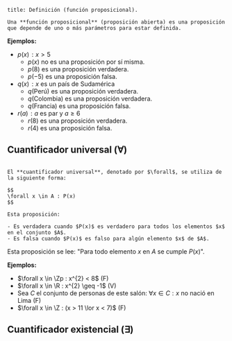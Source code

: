 ```ad-definition
title: Definición (función proposicional).

Una **función proposicional** (proposición abierta) es una proposición que depende de uno o más parámetros para estar definida.

```

**Ejemplos:**

- $p(x)\!: x > 5$
	- $p(x)$ no es una proposición por sí misma.
	- $p(8)$ es una proposición verdadera.
	- $p(-5)$ es una proposición falsa.
- $q(x)\!: \text{\(x\) es un país de Sudamérica}$
	- $q(\text{Perú})$ es una proposición verdadera.
	- $q(\text{Colombia})$ es una proposición verdadera.
	- $q(\text{Francia})$ es una proposición falsa.
- $r(a)\!: \text{\(a\) es par y \(a \geq 6\)}$
	- $r(8)$ es una proposición verdadera.
	- $r(4)$ es una proposición falsa.

## Cuantificador universal ($\forall$)

```ad-definition

El **cuantificador universal**, denotado por $\forall$, se utiliza de la siguiente forma:

$$
\forall x \in A : P(x)
$$

Esta proposición:

- Es verdadera cuando $P(x)$ es verdadero para todos los elementos $x$ en el conjunto $A$.
- Es falsa cuando $P(x)$ es falso para algún elemento $x$ de $A$.

```

Esta proposición se lee: "Para todo elemento $x$ en $A$ se cumple $P(x)$".

**Ejemplos:**

- $\forall x \in \Zp : x^{2} < 8$ (F)
- $\forall x \in \R : x^{2} \geq -1$ (V)
- Sea $C$ el conjunto de personas de este salón: $\forall x \in C : \text{\(x\) no nació en Lima}$ (F)
- $\forall x \in \Z : (x > 11 \lor x < 7)$ (F)

## Cuantificador existencial ($\exists$)

